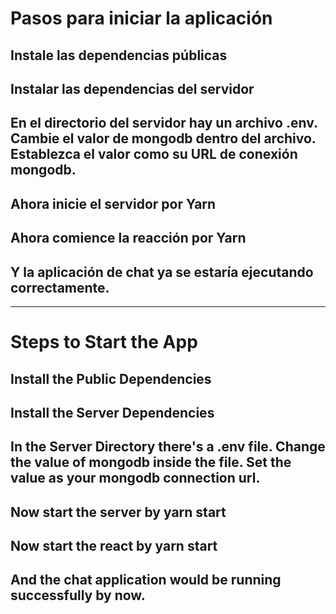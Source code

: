 # Pasos para iniciar la aplicación

## Instale las dependencias públicas
## Instalar las dependencias del servidor
## En el directorio del servidor hay un archivo .env. Cambie el valor de mongodb dentro del archivo. Establezca el valor como su URL de conexión mongodb.
## Ahora inicie el servidor por Yarn
## Ahora comience la reacción por Yarn
## Y la aplicación de chat ya se estaría ejecutando correctamente.

----------------------------------------------------------------------------

# Steps to Start the App

## Install the Public Dependencies
## Install the Server Dependencies
## In the Server Directory there's a .env file. Change the value of mongodb inside the file. Set the value as your mongodb connection url.
## Now start the server by yarn start
## Now start the react by yarn start
## And the chat application would be running successfully by now.
